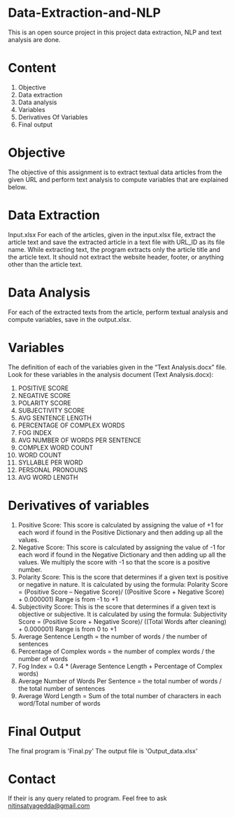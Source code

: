 # Data-Extraction-and-NLP
This is an open source project in this project data extraction, NLP and text analysis are done. 
# Content
1. Objective
2. Data extraction
3. Data analysis
4. Variables
5. Derivatives Of Variables
6. Final output
# Objective
The objective of this assignment is to extract textual data articles from the given URL and perform text analysis to compute variables that are explained below. 
# Data Extraction
Input.xlsx
For each of the articles, given in the input.xlsx file, extract the article text and save the extracted article in a text file with URL_ID as its file name.
While extracting text, the program extracts only the article title and the article text. It should not extract the website header, footer, or anything other than the article text. 
# Data Analysis
For each of the extracted texts from the article, perform textual analysis and compute variables, save in the output.xlsx.
# Variables
The definition of each of the variables given in the “Text Analysis.docx” file.
Look for these variables in the analysis document (Text Analysis.docx):
1.	POSITIVE SCORE
2.	NEGATIVE SCORE
3.	POLARITY SCORE
4.	SUBJECTIVITY SCORE
5.	AVG SENTENCE LENGTH
6.	PERCENTAGE OF COMPLEX WORDS
7.	FOG INDEX
8.	AVG NUMBER OF WORDS PER SENTENCE
9.	COMPLEX WORD COUNT
10.	WORD COUNT
11.	SYLLABLE PER WORD
12.	PERSONAL PRONOUNS
13.	AVG WORD LENGTH
# Derivatives of variables
1. Positive Score: This score is calculated by assigning the value of +1 for each word if found in the Positive Dictionary and then adding up all the values.
2. Negative Score: This score is calculated by assigning the value of -1 for each word if found in the Negative Dictionary and then adding up all the values. We multiply the score with -1 so that the score is a positive number.
3. Polarity Score: This is the score that determines if a given text is positive or negative in nature. It is calculated by using the formula: 
Polarity Score = (Positive Score – Negative Score)/ ((Positive Score + Negative Score) + 0.000001)
Range is from -1 to +1
4. Subjectivity Score: This is the score that determines if a given text is objective or subjective. It is calculated by using the formula: 
Subjectivity Score = (Positive Score + Negative Score)/ ((Total Words after cleaning) + 0.000001)
Range is from 0 to +1
5. Average Sentence Length = the number of words / the number of sentences
6. Percentage of Complex words = the number of complex words / the number of words 
7. Fog Index = 0.4 * (Average Sentence Length + Percentage of Complex words)
8. Average Number of Words Per Sentence = the total number of words / the total number of sentences
9. Average Word Length = Sum of the total number of characters in each word/Total number of words
# Final Output
The final program is 'Final.py'
The output file is 'Output_data.xlsx'
# Contact
If their is any query related to program. Feel free to ask nitinsatyagedda@gmail.com
